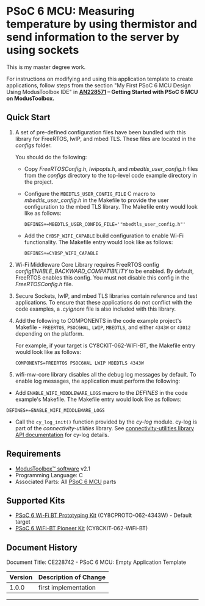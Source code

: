 # PSoC 6 MCU: Measuring temperature by using thermistor and send information to the server by using sockets

This is my master degree work.

For instructions on modifying and using this application template to create applications, follow steps from the section "My First PSoC 6 MCU Design Using ModusToolbox IDE" in **[AN228571](https://www.cypress.com/AN228571) – Getting Started with PSoC 6 MCU on ModusToolbox.**

## Quick Start
1. A set of pre-defined configuration files have been bundled with this library for FreeRTOS, lwIP, and mbed TLS. These files are located in the *configs* folder.

   You should do the following:

   - Copy *FreeRTOSConfig.h*, *lwipopts.h*, and *mbedtls_user_config.h* files from the *configs* directory to the top-level code example directory in the project.

   - Configure the `MBEDTLS_USER_CONFIG_FILE` C macro to *mbedtls_user_config.h* in the Makefile to provide the user configuration to the mbed TLS library. The Makefile entry would look like as follows:

       ```
       DEFINES+=MBEDTLS_USER_CONFIG_FILE='"mbedtls_user_config.h"'
       ```

   - Add the `CYBSP_WIFI_CAPABLE` build configuration to enable Wi-Fi functionality. The Makefile entry would look like as follows:

       ```
       DEFINES+=CYBSP_WIFI_CAPABLE
       ```

2. Wi-Fi Middleware Core Library requires FreeRTOS config *configENABLE_BACKWARD_COMPATIBILITY* to be enabled. By default, FreeRTOS enables this config. You must not disable this config in the *FreeRTOSConfig.h* file.

3. Secure Sockets, lwIP, and mbed TLS libraries contain reference and test applications. To ensure that these applications do not conflict with the code examples, a *.cyignore* file is also included with this library.

4. Add the following to COMPONENTS in the code example project's Makefile - `FREERTOS`, `PSOC6HAL`, `LWIP`, `MBEDTLS`, and either `4343W` or `43012` depending on the platform.

   For example, if your target is CY8CKIT-062-WIFI-BT, the Makefile entry would look like as follows:

   ```
   COMPONENTS=FREERTOS PSOC6HAL LWIP MBEDTLS 4343W
   ```
5. wifi-mw-core library disables all the debug log messages by default. To enable log messages, the application must perform the following:
 - Add `ENABLE_WIFI_MIDDLEWARE_LOGS` macro to the *DEFINES* in the code example's Makefile. The Makefile entry would look like as follows:
  ```
  DEFINES+=ENABLE_WIFI_MIDDLEWARE_LOGS
  ```
 - Call the `cy_log_init()` function provided by the *cy-log* module. cy-log is part of the *connectivity-utilities* library. See [connectivity-utilities library API documentation](https://cypresssemiconductorco.github.io/connectivity-utilities/api_reference_manual/html/group__logging__utils.html) for cy-log details.

## Requirements

- [ModusToolbox™ software](https://www.cypress.com/products/modustoolbox-software-environment) v2.1
- Programming Language: C
- Associated Parts: All [PSoC 6 MCU](http://www.cypress.com/PSoC6) parts

## Supported Kits

- [PSoC 6 Wi-Fi BT Prototyping Kit](https://www.cypress.com/CY8CPROTO-062-4343W) (CY8CPROTO-062-4343W) - Default target
- [PSoC 6 WiFi-BT Pioneer Kit](https://www.cypress.com/CY8CKIT-062-WiFi-BT) (CY8CKIT-062-WiFi-BT)

## Document History

Document Title: CE228742 - PSoC 6 MCU: Empty Application Template

| Version | Description of Change |
| ------- | --------------------- |
| 1.0.0   | first implementation  |

------